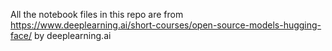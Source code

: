 All the notebook files in this repo are from https://www.deeplearning.ai/short-courses/open-source-models-hugging-face/ by deeplearning.ai
